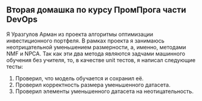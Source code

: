 ## Вторая домашка по курсу ПромПрога части DevOps

Я Уразгулов Арман из проекта алгоритмы оптимизации инвестиционного портфеля.
В рамках проекта я занимаюсь неотрицательной уменьшением размерности, а, именно, методами NMF и NPCA.
Так как эти два метода являются задчами машинного обучения без учителя, то, в качестве unit тестов, я написал следующие тесты:
1. Проверил, что модель обучается и сохранил её.
2. Проверил корректность размера уменьшенного датасета.
3. Проверил элементы уменьшенного датасета на неотицательность. 
